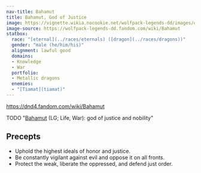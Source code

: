 ```yaml
---
nav-title: Bahamut
title: Bahamut, God of Justice
image: https://vignette.wikia.nocookie.net/wolfpack-legends-dd/images/d/df/Bahamut.jpg
image-source: https://wolfpack-legends-dd.fandom.com/wiki/Bahamut
statbox:
  race: "[eternal](../races/eternals) ([dragon](../races/dragons))"
  gender: "male (he/him/his)"
  alignment: lawful good
  domains:
  - Knowledge
  - War
  portfolio:
  - Metallic dragons
  enemies:
  - "[Tiamat](tiamat)"
---
```


https://dnd4.fandom.com/wiki/Bahamut

TODO
"[Bahamut](https://en.wikipedia.org/wiki/Bahamut_(Dungeons_%26_Dragons)) (LG; Life, War): god of justice and nobility"

## Precepts

* Uphold the highest ideals of honor and justice.
* Be constantly vigilant against evil and oppose it on all fronts.
* Protect the weak, liberate the oppressed, and defend just order.

